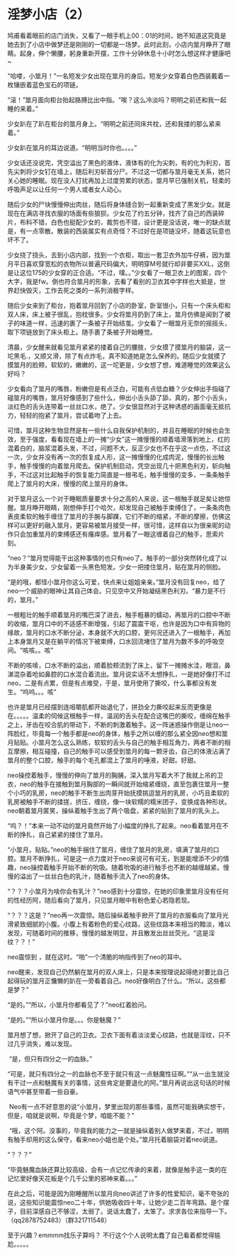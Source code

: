 # 淫梦小店（2）

鸠甫看着眼前的店门消失，又看了一眼手机上00：01的时间，她不知道这究竟是她去到了小店中做梦还是刚刚的一切都是一场梦。此时此刻，小店内筮月睁开了眼睛。起身，伸个懒腰，躬身重新开摆，工作十分钟休息十小时怎么想这样才健康吧~

“哈喽，小筮月！”一名短发少女出现在筮月的身后。短发少女穿着白色西装戴着一枚镶嵌着蓝色宝石的项链。

“滚！”筮月面向柜台抬起胳膊比出中指。“唉？这么冷淡吗？明明之前还和我一起睡的来着。”

少女趴在了趴在柜台的筮月身上。“明明之前还同床共枕，还和我搂的那么紧来着。”

少女趴在筮月的耳边说道。“明明当时你也。。。。”

少女话还没说完，凭空溢出了黑色的液体，液体有的化为尖刺，有的化为利刃，首先尖刺将少女钉在墙上，随后利刃斩首分尸。不过这一切都与筮月毫无关系，她只关心她的睡眠。现在没人打扰再加上过度劳累的状态，筮月早已强制关机，轻柔的呼吸声足以让任何一个男人或者女人动心。

随后少女的尸块慢慢伸出肉丝，随后将身体缝合到一起重新变成了黑发少女。就是现在在满店寻找衣服的场面有些狼狈。少女花了约五分钟，找齐了自己的西装碎片，布料不错，白色也挺配少女的，裁剪也不错，设计更是没话说，唯一的缺点就是，有一点零散。散装的西装属实有点奇怪？不过好在是项链没坏，随着这玩意也坏不了。

少女挠了挠头，去到小店内部，找到一个衣柜，取出一套卫衣外加牛仔裤，因为筮月平日喜欢穿宽松的衣物所以普遍尺码偏大，明明穿M号就行却非要买XXL，这倒是让这位175的少女穿的正合适。“不过，噗。。”少女看了一眼卫衣上的图案，四个大字，我是fw。倒也符合筮月的形象，去看了看别的卫衣其中字样也大抵是，世界赶快毁灭，工作去死之类的一系列消极字样。

随后少女来到了柜台，抱着筮月回到了小店的卧室，卧室很小，只有一个床头柜和双人床，床上被子很乱，抱枕很多。少女将筮月扔到了床上，筮月仿佛是闻到了被子的味道一样，迅速的裹了一条被子开始结茧。少女看了一眼筮月无奈的摇摇头，取下项链放到了床头柜上。随手裹了条被子开始睡觉。

清晨，少女醒来就看见筮月紧紧的搂着自己的腰肢，少女摸了摸筮月的脑袋，这一坨黑毛.，又顺又滑，除了有点炸毛，真不知道她是怎么保养的。随后少女就摸了摸筮月的脸颊，软软的，嫩嫩的，这一坨更是，少女想了想，难道睡觉的效果这么好吗？

少女看向了筮月的嘴唇，粉嫩但是有点泛白，可能有点低血糖？少女伸出手指碰了碰筮月的嘴唇，筮月好像感到了些什么，伸出小舌头舔了舔，真的，那个小舌头，淡红色的舌头连带着一丝丝口水，绝了。少女很显然对于这种诱惑的画面毫无抵抗力，轻轻的抱紧了筮月，尝试着吻了上去。

可惜，筮月这种生物显然是有一些什么自我保护机制的，并且在睡眠的时候也会生效，至于强度，看看现在墙上的一摊“少女”这一摊慢慢的顺着墙滑落到地上，红的混着白的，脑浆混着头发，不过，问题不大，反正少女也不在乎这一点伤，不过这一次，少女并没有再一次的恢复成人形，这一摊慢慢的化成肉泥，慢慢的长出触手，触手慢慢的向着筮月爬去。保护机制启动，凭空出现几十把黑色利刃，斩向触手，不过这对比起触手的恢复能力简直是一根弔毛，触手慢慢的变多，一条条触手爬上了筮月的大床，慢慢的爬上筮月的身体。

对于筮月这么一个对于睡眠质量要求十分之高的人来说，这一根触手就足矣让她惊醒。筮月睁开眼睛，刚想伸手打个哈欠，却发现自己被触手束缚住了，一条条肉色表皮柔软的触手缠住了筮月的手腕与脚踝，它们不断的缩紧，不断的摩擦，仿佛这样可以更好的融入筮月，更容易被筮月接受一样，很可惜，这样自以为很亲昵的动作只会加重筮月的束缚感还有瘙痒感。筮月看了一眼这缠着自己的触手，思索片刻。

“neo？”筮月觉得能干出这种事情的也只有neo了。触手的一部分突然转化成了以为半身美少女，少女留着一头黑色短发。少女一把搂住筮月，贴在筮月的侧脸。

“是的哦，都怪小筮月你这么可爱，快点来让姐姐亲亲。”筮月没有回复neo，给了neo一个威胁的眼神让其自己体会。只见空中又开始凝结黑色利刃。“暴力是不行的，筮月。”

一根粗壮的触手顺着筮月的嘴巴深了进去，触手粗暴的蠕动，再筮月的口腔中不断的收缩，筮月口中的不适感不断增强，引起了震震干呕，也许是因为口中有异物的缘故，筮月的口水不断分泌，本身就不大的口腔，更何况还进入了一根触手，再加上本身筮月又是在躺平的情况下被束缚，口水回流堵住了筮月为数不多的呼吸空间。“咳咳。。咳”

不断的咳嗦，口水不断的溢出，顺着脸颊流到了床上，留下一摊摊水洼，眼泪，鼻涕混杂着呛如鼻腔的口水混合着流出。筮月说实话不太想挣扎，一是她好像打不过neo，二是有点累，但是有点难受，于是，筮月使用了撕咬，什么事都没有发生。“呜呜。。。咳”

也许是筮月已经摆到连咀嚼肌都开始退化了，拼劲全力撕咬起来反而更像是在。。。。。温柔的伺候这根触手一样，温润的舌头在配合这嘴巴的撕咬，缠绵在触手之上，牙齿在咬合肌的带动下，不断的刺激着触手。这一阵迷惑操作倒是让neo一阵脸红，毕竟每一个触手都是neo的身体，触手之所以缠的那么紧全因neo想和筮月贴贴。小筮月怎么这么熟练，软软的舌头与自己的触手相互角力，两者不断的相互摩擦，相互碰撞，自己的触手可以感受到筮月的每一颗牙齿，自己的体液沾满了筮月的整个口腔，触手的每个毛孔都混上了筮月的唾液，好甜。好甜。

neo操控着触手，慢慢的伸向了筮月的胸脯，深入筮月写着大不了我就上吊的卫衣，neo的触手在接触到筮月胸部的一瞬间就开始缩紧缠绕，直至包裹住筮月一整个小巧的乳房，neo的触手不断生出肉芽开始抚摸挑逗筮月的乳房，小巧且柔软的乳房被触手不断的揉搓，挤压，缠绕，像一块软糯的糯米团子，变换成各种形状。neo朝着筮月匿笑，操纵着触手生出了两个吸盘，紧紧的贴到了筮月的乳头上。

“呜？！”本来一动不动的筮月竟然开始了小幅度的挣扎了起来。neo看着筮月在不断的挣扎，自己紧紧的搂住了筮月。

“小筮月，贴贴。”neo的触手捆住了筮月，缠住了筮月的乳房，填满了筮月的口腔。筮月不断挣扎，可是这一点力度对于neo来说可有可无，到是能增添不少的情趣，neo操控着触手开始不断的吮吸。随着吮吸的进行触手也不断的越缠越紧。慢慢的溢出了一丝丝白色的乳汁，随着触手流入了neo的身体。

“？？？小筮月为啥你会有乳汁？”neo感到十分震惊，在她的印象里筮月没有任何的性经历阿，随后看向了筮月，只见筮月眼中有粉色爱心若隐若现。

“？？？这是？”neo再一次震惊。随后操纵着触手掀开了筮月的衣服看向了筮月光滑紧致细腻的小腹。小腹上有着粉色的爱心纹路，这些纹路本来相当的黯淡，难以发现，可随着时间的推移，慢慢的越发明显，并且散发出丝丝荧光。“这是淫纹？？！”

neo震惊到 ，就在这时。“啪”一个清脆的响指传到了neo的耳中。

neo醒来，发现自己仍然躺在筮月的双人床上，只是本来按理说起得绝对要比自己起得玩的筮月正慵懒的趴在一旁看着自己。neo好像明白了什么。“所以，这些都是梦？”

“是的。”“所以，小筮月你都看见了？”neo红着脸问。

“是的。”“所以小筮月你是。。。你是魅魔？”

筮月想了想，掀开了自己的卫衣。卫衣下面有着淡淡爱心纹路，也就是淫纹，只不过几乎消失，难以发现。

 “是，但只有四分之一的血脉。”

“可是，就只有四分之一的血脉也不至于就只有这一点魅魔性征啊。”“从一出生就没有干过一点和魅魔有关的事情，这些肯定是要退化的阿。”筮月再说出这句话的时候语气中甚至带着一些自豪。

 Neo有一点不好意思的说“小筮月，梦里出现的那些事情，虽然可能我确实想干，但是，咱就是说啊，毕竟是个梦，咱能不能？”

 “哦，这个阿。没事的，毕竟我的能力之一就是操纵着别人做梦来着，不过，明明有触手却用的这么保守，看来neo小姐也是个处。”筮月托着脑袋对着neo说道。

“？？？” 

“毕竟魅魔血脉还算比较高级，会有一点记忆传承的来着，就像是触手这一类的在记忆里好像天花板是个几千公里的邪神来着。。。” 

在此之后，可能是因为刚睡醒所以筮月向neo讲述了许多的性爱知识，毫不夸张的说，这些知识能震惊neo二十年，供她吸收四十年，让她少走二百年弯路。是个摆子，目前深感自己不够涩，太弱了。说话太蠢了，太笨了。求求各位来指导一下。（qq2878752483）（群321711548）

至于兴趣？emmmm找乐子算吗？
不行这个个人说明太蠢了自己看着都觉得尴尬。。。。。